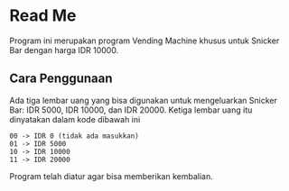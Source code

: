 # Read Me

Program ini merupakan program Vending Machine khusus untuk Snicker Bar dengan harga IDR 10000.

## Cara Penggunaan

Ada tiga lembar uang yang bisa digunakan untuk mengeluarkan Snicker Bar: IDR 5000, IDR 10000, dan IDR 20000. Ketiga lembar uang itu dinyatakan dalam kode dibawah ini

```
00 -> IDR 0 (tidak ada masukkan)
01 -> IDR 5000
10 -> IDR 10000
11 -> IDR 20000
```

Program telah diatur agar bisa memberikan kembalian.

